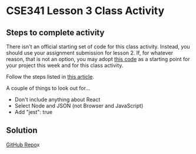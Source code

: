 # CSE341 Lesson 3 Class Activity

## Steps to complete activity

There isn't an official starting set of code for this class activity. Instead, you should use your assignment submission for lesson 2. If, for whatever reason, that is not an option, you may adopt [this code](https://github.com/byui-cse/cse341-code-student/tree/L02-personal-solution) as a starting point for your project this week and for this class activity.

Follow the steps listed in [this article](https://dev.to/knowankit/setup-eslint-and-prettier-in-react-app-357b).

A couple of things to look out for...

- Don't include anything about React
- Select Node and JSON (not Browser and JavaScript)
- Add "jest": true

## Solution

[GitHub Repo](https://github.com/byui-cse/cse341-code-student/tree/L03-class-complete)x
